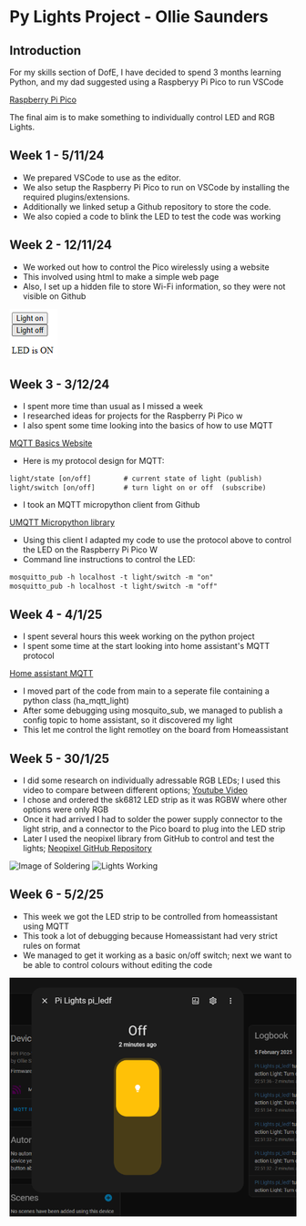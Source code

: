 # Py Lights Project - Ollie Saunders
## Introduction
For my skills section of DofE, I have decided to spend 3 months learning Python, and my dad suggested using a Raspberyy Pi Pico to run VSCode

[Raspberry Pi Pico](https://www.raspberrypi.com/documentation/microcontrollers/pico-series.html)

The final aim is to make something to individually control LED and RGB Lights.


## Week 1 - 5/11/24

* We prepared VSCode to use as the editor.
* We also setup the Raspberry Pi Pico to run on VSCode by installing the required plugins/extensions.
* Additionally we linked setup a Github repository to store the code.
* We also copied a code to blink the LED to test the code was working

## Week 2 - 12/11/24

* We worked out how to control the Pico wirelessly using a website
* This involved using html to make a simple web page
* Also, I set up a hidden file to store Wi-Fi information, so they were not visible on Github

![](assets/Simple_Webpage.PNG "Screenshot of webpage")

## Week 3 - 3/12/24

* I spent more time than usual as I missed a week
* I researched ideas for projects for the Raspberry Pi Pico w
* I also spent some time looking into the basics of how to use MQTT

[MQTT Basics Website](https://www.hivemq.com/blog/how-to-get-started-with-mqtt/)

* Here is my protocol design for MQTT:

~~~
light/state [on/off]        # current state of light (publish)
light/switch [on/off]       # turn light on or off  (subscribe)
~~~


* I took an MQTT micropython client from Github

[UMQTT Micropython library](https://github.com/micropython/micropython-lib/blob/master/micropython/umqtt.simple/umqtt/simple.py)


* Using this client I adapted my code to use the protocol above to control the LED on the Raspberry Pi Pico W
* Command line instructions to control the LED:
~~~
mosquitto_pub -h localhost -t light/switch -m "on"
mosquitto_pub -h localhost -t light/switch -m "off"
~~~

## Week 4 - 4/1/25

* I spent several hours this week working on the python project
* I spent some time at the start looking into home assistant's MQTT protocol

[Home assistant MQTT](https://www.home-assistant.io/integrations/mqtt)

* I moved part of the code from main to a seperate file containing a python class (ha_mqtt_light)
* After some debugging using mosquito_sub, we managed to publish a config topic to home assistant, so it discovered my light
* This let me control the light remotley on the board from Homeassistant

## Week 5 - 30/1/25

* I did some research on individually adressable RGB LEDs; I used this video to compare between different options;
[Youtube Video](https://www.youtube.com/watch?v=QnvircC22hU)
* I chose and ordered the sk6812 LED strip as it was RGBW where other options were only RGB
* Once it had arrived I had to solder the power supply connector to the light strip, and a connector to the Pico board to plug into the LED strip
* Later I used the neopixel library from GitHub to control and test the lights;
[Neopixel GitHub Repository](https://github.com/blaz-r/pi_pico_neopixel)

![](assets/Soldering.PNG "Image of Soldering")
![](assets/Lights_Image.PNG "Lights Working")

## Week 6 - 5/2/25

* This week we got the LED strip to be controlled from homeassistant using MQTT
* This took a lot of debugging because Homeassistant had very strict rules on format
* We managed to get it working as a basic on/off switch;
next we want to be able to control colours without editing the code

![](assets/Homeassistant_Switch.PNG "Homeassistant Switch")